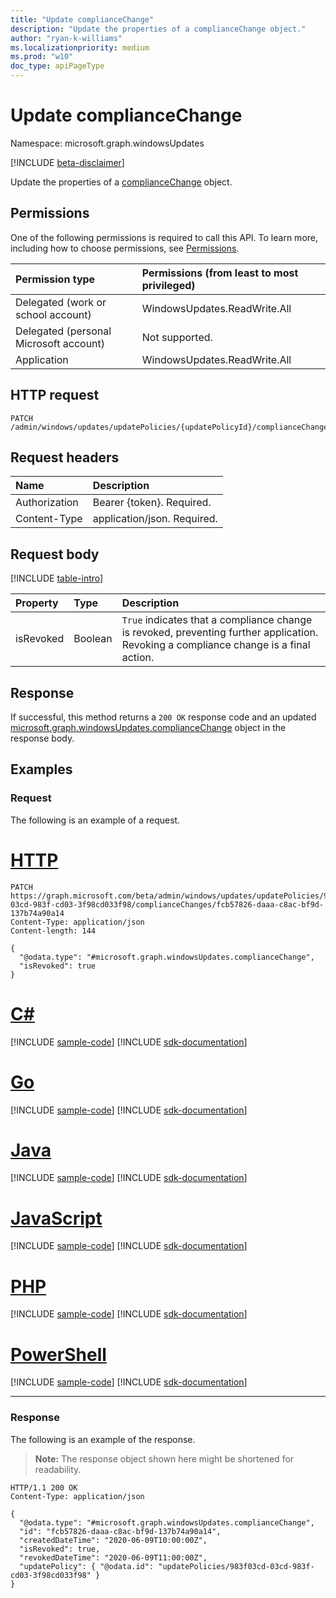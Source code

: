 ```yaml
---
title: "Update complianceChange"
description: "Update the properties of a complianceChange object."
author: "ryan-k-williams"
ms.localizationpriority: medium
ms.prod: "w10"
doc_type: apiPageType
---
```


# Update complianceChange
Namespace: microsoft.graph.windowsUpdates

[!INCLUDE [beta-disclaimer](../../includes/beta-disclaimer.md)]

Update the properties of a [complianceChange](../resources/windowsupdates-compliancechange.md) object.

## Permissions
One of the following permissions is required to call this API. To learn more, including how to choose permissions, see [Permissions](/graph/permissions-reference).

|Permission type|Permissions (from least to most privileged)|
|:---|:---|
|Delegated (work or school account)|WindowsUpdates.ReadWrite.All|
|Delegated (personal Microsoft account)|Not supported.|
|Application|WindowsUpdates.ReadWrite.All|

## HTTP request

<!-- {
  "blockType": "ignored"
}
-->
``` http
PATCH /admin/windows/updates/updatePolicies/{updatePolicyId}/complianceChanges/{complianceChangeId}
```

## Request headers
|Name|Description|
|:---|:---|
|Authorization|Bearer {token}. Required.|
|Content-Type|application/json. Required.|

## Request body

[!INCLUDE [table-intro](../../includes/update-property-table-intro.md)]

|Property|Type|Description|
|:---|:---|:---|
|isRevoked|Boolean|`True` indicates that a compliance change is revoked, preventing further application. Revoking a compliance change is a final action.|

## Response

If successful, this method returns a `200 OK` response code and an updated [microsoft.graph.windowsUpdates.complianceChange](../resources/windowsupdates-compliancechange.md) object in the response body.

## Examples

### Request
The following is an example of a request.
# [HTTP](#tab/http)
<!-- {
  "blockType": "request",
  "name": "update_compliancechange",
  "@odata.type": "microsoft.graph.windowsUpdates.complianceChange"
}
-->
``` http
PATCH https://graph.microsoft.com/beta/admin/windows/updates/updatePolicies/983f03cd-03cd-983f-cd03-3f98cd033f98/complianceChanges/fcb57826-daaa-c8ac-bf9d-137b74a90a14
Content-Type: application/json
Content-length: 144

{
  "@odata.type": "#microsoft.graph.windowsUpdates.complianceChange",
  "isRevoked": true
}
```

# [C#](#tab/csharp)
[!INCLUDE [sample-code](../includes/snippets/csharp/update-compliancechange-csharp-snippets.md)]
[!INCLUDE [sdk-documentation](../includes/snippets/snippets-sdk-documentation-link.md)]

# [Go](#tab/go)
[!INCLUDE [sample-code](../includes/snippets/go/update-compliancechange-go-snippets.md)]
[!INCLUDE [sdk-documentation](../includes/snippets/snippets-sdk-documentation-link.md)]

# [Java](#tab/java)
[!INCLUDE [sample-code](../includes/snippets/java/update-compliancechange-java-snippets.md)]
[!INCLUDE [sdk-documentation](../includes/snippets/snippets-sdk-documentation-link.md)]

# [JavaScript](#tab/javascript)
[!INCLUDE [sample-code](../includes/snippets/javascript/update-compliancechange-javascript-snippets.md)]
[!INCLUDE [sdk-documentation](../includes/snippets/snippets-sdk-documentation-link.md)]

# [PHP](#tab/php)
[!INCLUDE [sample-code](../includes/snippets/php/update-compliancechange-php-snippets.md)]
[!INCLUDE [sdk-documentation](../includes/snippets/snippets-sdk-documentation-link.md)]

# [PowerShell](#tab/powershell)
[!INCLUDE [sample-code](../includes/snippets/powershell/update-compliancechange-powershell-snippets.md)]
[!INCLUDE [sdk-documentation](../includes/snippets/snippets-sdk-documentation-link.md)]

---

### Response
The following is an example of the response.
>**Note:** The response object shown here might be shortened for readability.
<!-- {
  "blockType": "response",
  "truncated": true,
  "@odata.type": "microsoft.graph.windowsUpdates.complianceChange"
}
-->
``` http
HTTP/1.1 200 OK
Content-Type: application/json

{
  "@odata.type": "#microsoft.graph.windowsUpdates.complianceChange",
  "id": "fcb57826-daaa-c8ac-bf9d-137b74a90a14",
  "createdDateTime": "2020-06-09T10:00:00Z",
  "isRevoked": true,
  "revokedDateTime": "2020-06-09T11:00:00Z",
  "updatePolicy": { "@odata.id": "updatePolicies/983f03cd-03cd-983f-cd03-3f98cd033f98" }
}
```
